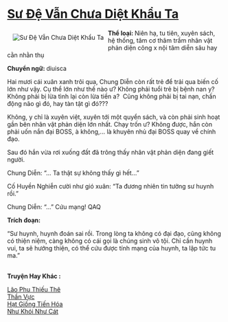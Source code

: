 <a href="https://utruyen.com/su-de-van-chua-diet-khau-ta/22460/" title="Sư Đệ Vẫn Chưa Diệt Khẩu Ta"><h1>Sư Đệ Vẫn Chưa Diệt Khẩu Ta</h1></a><div style="display:table"><img align="right" style="float: left; padding: 10px;" src="https://utruyen.com/images/story/200x260/su-de-van-chua-diet-khau-ta.jpg" alt="Sư Đệ Vẫn Chưa Diệt Khẩu Ta"><b>Thể loại: </b>Niên hạ, tu tiên, xuyên sách, hệ thống, tâm cơ thâm trầm nhân vật phản diện công x nội tâm diễn sâu hay cằn nhằn thụ<p></p><b>Chuyển ngữ: </b>diuisca<p></p>Hai mươi cái xuân xanh trôi qua, Chung Diễn còn rất trẻ để trải qua biến cố lớn như vậy. Cụ thể lớn như thế nào ư? Không phải tuổi trẻ bị bệnh nan y? Không phải bị lừa tình lại còn lừa tiền a?  Cũng không phải bị tai nạn, chấn động não gì đó, hay tàn tật gì đó???<p></p>Không, y chỉ là xuyên việt, xuyên tới một quyển sách, và còn phải sinh hoạt gần bên nhân vật phản diện lớn nhất. Chạy trốn ư? Không được, hắn còn phải uốn nắn đại BOSS, à không,... là khuyên nhủ đại BOSS quay về chính đạo.<p></p>Sau đó hắn vừa rơi xuống đất đã trông thấy nhân vật phản diện đang giết người.<p></p>Chung Diễn: “… Ta thật sự không thấy gì hết…”<p></p>Cố Huyền Nghiễn cười như gió xuân: “Ta đương nhiên tin tưởng sư huynh rồi.”<p></p>Chung Diễn: “…” Cứu mạng! QAQ<p></p><b>Trích đoạn:</b><p></p>“Sư huynh, huynh đoán sai rồi. Trong lòng ta không có đại đạo, cũng không có thiện niệm, càng không có cái gọi là chúng sinh vô tội. Chỉ cần huynh vui, ta sẽ hướng thiện, có thể cứu được tính mạng của huynh, ta lập tức tu ma.”</div><p><br><b>Truyện Hay Khác :</b></p><a href="https://utruyen.com/lao-phu-thieu-the/22450/" alt="Lão Phu Thiếu Thê">Lão Phu Thiếu Thê</a><br/><a href="https://github.com/quanluxury/ngontinh_sac/tree/master/truyenhay/18580/" alt="Thần Vực">Thần Vực</a><br/><a href="https://github.com/quanluxury/truyenhot/tree/master/truyenhay/14595/" alt="Hạt Giống Tiến Hóa">Hạt Giống Tiến Hóa</a><br/><a href="https://github.com/quanluxury/ngontinh_sac/tree/master/truyenhay/24698/" alt="Như Khói Như Cát">Như Khói Như Cát</a><br/>